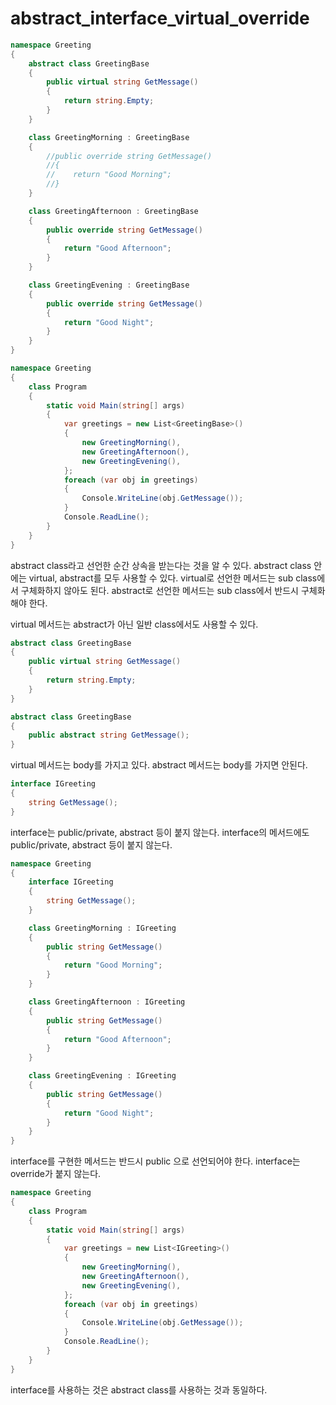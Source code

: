 # abstract_interface_virtual_override

```cs
namespace Greeting
{
    abstract class GreetingBase
    {
        public virtual string GetMessage()
        {
            return string.Empty;
        }
    }

    class GreetingMorning : GreetingBase
    {
        //public override string GetMessage()
        //{
        //    return "Good Morning";
        //}
    }

    class GreetingAfternoon : GreetingBase
    {
        public override string GetMessage()
        {
            return "Good Afternoon";
        }
    }

    class GreetingEvening : GreetingBase
    {
        public override string GetMessage()
        {
            return "Good Night";
        }
    }
}

namespace Greeting
{
    class Program
    {
        static void Main(string[] args)
        {
            var greetings = new List<GreetingBase>()
            {
                new GreetingMorning(),
                new GreetingAfternoon(),
                new GreetingEvening(),
            };
            foreach (var obj in greetings)
            {
                Console.WriteLine(obj.GetMessage());
            }
            Console.ReadLine();
        }
    }
}
```

abstract class라고 선언한 순간 상속을 받는다는 것을 알 수 있다.
abstract class 안에는 virtual, abstract를 모두 사용할 수 있다.
virtual로 선언한 메서드는 sub class에서 구체화하지 않아도 된다.
abstract로 선언한 메서드는 sub class에서 반드시 구체화해야 한다.

virtual 메서드는 abstract가 아닌 일반 class에서도 사용할 수 있다.

```cs
abstract class GreetingBase
{
    public virtual string GetMessage()
    {
        return string.Empty;
    }
}
```

```cs
abstract class GreetingBase
{
    public abstract string GetMessage();
}
```

virtual 메서드는 body를 가지고 있다.
abstract 메서드는 body를 가지면 안된다.

```cs
interface IGreeting
{
    string GetMessage();
}
```

interface는 public/private, abstract 등이 붙지 않는다.
interface의 메서드에도 public/private, abstract 등이 붙지 않는다.

```cs
namespace Greeting
{
    interface IGreeting
    {
        string GetMessage();
    }

    class GreetingMorning : IGreeting
    {
        public string GetMessage()
        {
            return "Good Morning";
        }
    }

    class GreetingAfternoon : IGreeting
    {
        public string GetMessage()
        {
            return "Good Afternoon";
        }
    }

    class GreetingEvening : IGreeting
    {
        public string GetMessage()
        {
            return "Good Night";
        }
    }
}
```

interface를 구현한 메서드는 반드시 public 으로 선언되어야 한다.
interface는 override가 붙지 않는다.

```cs
namespace Greeting
{
    class Program
    {
        static void Main(string[] args)
        {
            var greetings = new List<IGreeting>()
            {
                new GreetingMorning(),
                new GreetingAfternoon(),
                new GreetingEvening(),
            };
            foreach (var obj in greetings)
            {
                Console.WriteLine(obj.GetMessage());
            }
            Console.ReadLine();
        }
    }
}
```

interface를 사용하는 것은 abstract class를 사용하는 것과 동일하다.
